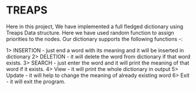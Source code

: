 # TREAPS
Here in this project, We have implemented a full fledged dictionary using Treaps Data structure.
Here we have used random function to assign priorities to the nodes.
Our dictionary supports the following functions -:

1> INSERTION - just end a word with its meaning and it will be inserted in dictionary
2> DELETION - it will delete the word from dictionary if that word exists.
3> SEARCH - just enter the word and it will print the meaning of that word if it exists.
4> View - it will print the whole dictionary in output
5> Update - it will help to change the meaning of already existing word
6> Exit - it will exit the program.
